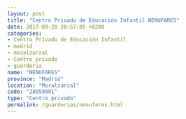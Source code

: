 ```yaml
---
layout: post
title: "Centro Privado de Educación Infantil NENUFARES"
date: 2017-09-20 20:57:05 +0200
categories:
- Centro Privado de Educación Infantil
- madrid
- moralzarzal
- Centro privado
- guarderia
name: "NENUFARES"
province: "Madrid"
location: "Moralzarzal"
code: "28059991"
type: "Centro privado"
permalink: /guarderias/nenufares.html
---
```


